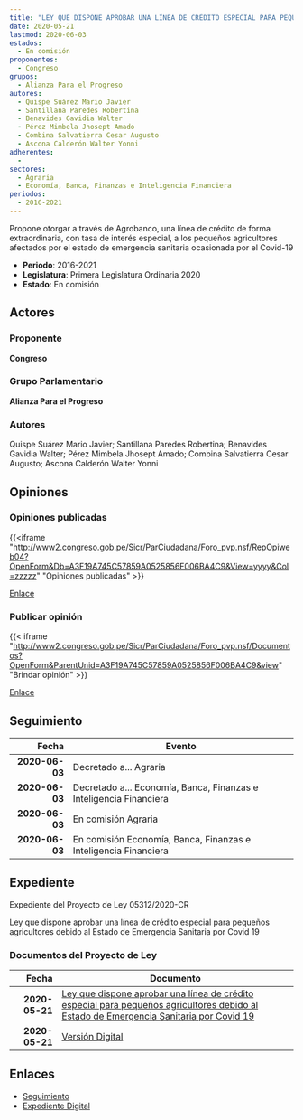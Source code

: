 ```yaml
---
title: "LEY QUE DISPONE APROBAR UNA LÍNEA DE CRÉDITO ESPECIAL PARA PEQUEÑOS AGRICULTORES DEBIDO AL ESTADO DE EMERGENCIA SANITARIA POR COVID-19"
date: 2020-05-21
lastmod: 2020-06-03
estados: 
  - En comisión
proponentes: 
  - Congreso
grupos: 
  - Alianza Para el Progreso
autores: 
  - Quispe Suárez Mario Javier
  - Santillana Paredes Robertina
  - Benavides Gavidia Walter
  - Pérez Mimbela Jhosept Amado
  - Combina Salvatierra Cesar Augusto
  - Ascona Calderón Walter Yonni
adherentes: 
  - 
sectores: 
  - Agraria
  - Economía, Banca, Finanzas e Inteligencia Financiera
periodos: 
  - 2016-2021
---
```


Propone otorgar a través de Agrobanco, una línea de crédito de forma extraordinaria, con tasa de interés especial, a los pequeños agricultores afectados por el estado de emergencia sanitaria ocasionada por el Covid-19

- **Periodo**: 2016-2021
- **Legislatura**: Primera Legislatura Ordinaria 2020
- **Estado**: En comisión

## Actores

### Proponente

**Congreso**

### Grupo Parlamentario

**Alianza Para el Progreso**

### Autores

Quispe Suárez Mario Javier; Santillana Paredes Robertina; Benavides Gavidia Walter; Pérez Mimbela Jhosept Amado; Combina Salvatierra Cesar Augusto; Ascona Calderón Walter Yonni


## Opiniones

### Opiniones publicadas

{{<iframe "http://www2.congreso.gob.pe/Sicr/ParCiudadana/Foro_pvp.nsf/RepOpiweb04?OpenForm&Db=A3F19A745C57859A0525856F006BA4C9&View=yyyy&Col=zzzzz" "Opiniones publicadas" >}}

[Enlace](http://www2.congreso.gob.pe/Sicr/ParCiudadana/Foro_pvp.nsf/RepOpiweb04?OpenForm&Db=A3F19A745C57859A0525856F006BA4C9&View=yyyy&Col=zzzzz)
### Publicar opinión

{{< iframe "http://www2.congreso.gob.pe/Sicr/ParCiudadana/Foro_pvp.nsf/Documentos?OpenForm&ParentUnid=A3F19A745C57859A0525856F006BA4C9&view" "Brindar opinión" >}}

[Enlace](http://www2.congreso.gob.pe/Sicr/ParCiudadana/Foro_pvp.nsf/Documentos?OpenForm&ParentUnid=A3F19A745C57859A0525856F006BA4C9&view)

## Seguimiento

| Fecha | Evento |
|------:|--------|
| **2020-06-03** | Decretado a... Agraria|
| **2020-06-03** | Decretado a... Economía, Banca, Finanzas e Inteligencia Financiera|
| **2020-06-03** | En comisión Agraria|
| **2020-06-03** | En comisión Economía, Banca, Finanzas e Inteligencia Financiera|


## Expediente

Expediente del Proyecto de Ley 05312/2020-CR

Ley que dispone aprobar una línea de crédito especial para pequeños agricultores debido al Estado de Emergencia Sanitaria por Covid 19


### Documentos del Proyecto de Ley

| Fecha | Documento |
|------:|--------|
| **2020-05-21** | [Ley que dispone aprobar una línea de crédito especial para pequeños agricultores debido al Estado de Emergencia Sanitaria por Covid 19](http://www.leyes.congreso.gob.pe/Documentos/2016_2021/Proyectos_de_Ley_y_de_Resoluciones_Legislativas/PL05312_20200521.pdf) |
| **2020-05-21** | [Versión Digital](http://www.leyes.congreso.gob.pe/Documentos/2016_2021/Proyectos_de_Ley_y_de_Resoluciones_Legislativas/Proyectos_Firmas_digitales/PL05312.pdf) |

## Enlaces 

- [Seguimiento](http://www2.congreso.gob.pe/Sicr/TraDocEstProc/CLProLey2016.nsf/f7fff46988ca05b1052578e100829cc7/2bc517f8bbb37e4b0525856f0074959f?OpenDocument)
- [Expediente Digital](http://www2.congreso.gob.pe/Sicr/TraDocEstProc/CLProLey2016.nsf/f7fff46988ca05b1052578e100829cc7/2bc517f8bbb37e4b0525856f0074959f?OpenDocument&Click=05257FB7005EB655.eb71d0cf91d8294e05256cdf006b5706/$Body/0.1C6C)

